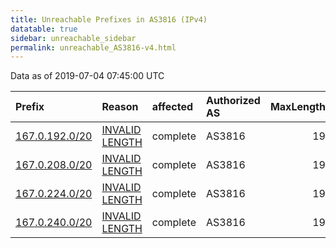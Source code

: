 ```yaml
---
title: Unreachable Prefixes in AS3816 (IPv4)
datatable: true
sidebar: unreachable_sidebar
permalink: unreachable_AS3816-v4.html
---
```


Data as of 2019-07-04 07:45:00 UTC


<div class="datatable-begin"></div>

| Prefix                                                 | Reason                                                                                                  | affected   | Authorized AS   |   MaxLength | Anchor                                         |   unreachable /24s |
|:-------------------------------------------------------|:--------------------------------------------------------------------------------------------------------|:-----------|:----------------|------------:|:-----------------------------------------------|-------------------:|
| [167.0.192.0/20](https://stat.ripe.net/167.0.192.0/20) | [INVALID LENGTH](https://rpki-validator.ripe.net/announcement-preview?asn=AS3816&prefix=167.0.192.0/20) | complete   | AS3816          |          19 | [LACNIC](unreachable_LACNIC_RPKI_Root-v4.html) |                 16 |
| [167.0.208.0/20](https://stat.ripe.net/167.0.208.0/20) | [INVALID LENGTH](https://rpki-validator.ripe.net/announcement-preview?asn=AS3816&prefix=167.0.208.0/20) | complete   | AS3816          |          19 | [LACNIC](unreachable_LACNIC_RPKI_Root-v4.html) |                 16 |
| [167.0.224.0/20](https://stat.ripe.net/167.0.224.0/20) | [INVALID LENGTH](https://rpki-validator.ripe.net/announcement-preview?asn=AS3816&prefix=167.0.224.0/20) | complete   | AS3816          |          19 | [LACNIC](unreachable_LACNIC_RPKI_Root-v4.html) |                 16 |
| [167.0.240.0/20](https://stat.ripe.net/167.0.240.0/20) | [INVALID LENGTH](https://rpki-validator.ripe.net/announcement-preview?asn=AS3816&prefix=167.0.240.0/20) | complete   | AS3816          |          19 | [LACNIC](unreachable_LACNIC_RPKI_Root-v4.html) |                 16 |

<div class="datatable-end"></div>